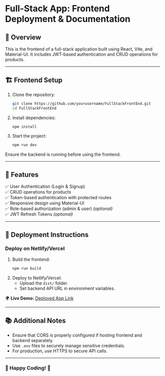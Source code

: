 # Full-Stack App: Frontend Deployment & Documentation

## 🚀 Overview
This is the frontend of a full-stack application built using React, Vite, and Material-UI. It includes JWT-based authentication and CRUD operations for products.

---

## 🏗️ Frontend Setup
1. Clone the repository:
   ```sh
   git clone https://github.com/yourusername/FullStackFrontEnd.git
   cd FullStackFrontEnd
   ```
2. Install dependencies:
   ```sh
   npm install
   ```
3. Start the project:
   ```sh
   npm run dev
   ```

Ensure the backend is running before using the frontend.

---

## 🔗 Features
✅ User Authentication (Login & Signup)  
✅ CRUD operations for products  
✅ Token-based authentication with protected routes  
✅ Responsive design using Material-UI  
✅ Role-based authorization (admin & user) *(optional)*  
✅ JWT Refresh Tokens *(optional)*  

---

## 🚀 Deployment Instructions

### Deploy on Netlify/Vercel
1. Build the frontend:
   ```sh
   npm run build
   ```
2. Deploy to Netlify/Vercel:
   - Upload the `dist/` folder.
   - Set backend API URL in environment variables.

🌍 **Live Demo:** [Deployed App Link](https://your-app.vercel.app)

---

## 📚 Additional Notes
- Ensure that CORS is properly configured if hosting frontend and backend separately.
- Use `.env` files to securely manage sensitive credentials.
- For production, use HTTPS to secure API calls.

---

### 🚀 Happy Coding! 🎉
